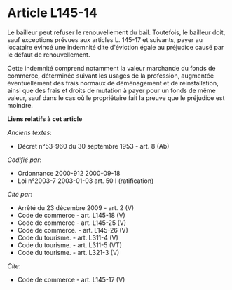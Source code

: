 # Article L145-14

Le bailleur peut refuser le renouvellement du bail. Toutefois, le bailleur doit, sauf exceptions prévues aux articles L.
145-17 et suivants, payer au locataire évincé une indemnité dite d'éviction égale au préjudice causé par le défaut de
renouvellement. 

Cette indemnité comprend notamment la valeur marchande du fonds de commerce, déterminée suivant les usages de la profession,
augmentée éventuellement des frais normaux de déménagement et de réinstallation, ainsi que des frais et droits de mutation à
payer pour un fonds de même valeur, sauf dans le cas où le propriétaire fait la preuve que le préjudice est moindre.

**Liens relatifs à cet article**

_Anciens textes_:

  - Décret n°53-960 du 30 septembre 1953 - art. 8 (Ab)

_Codifié par_:

  - Ordonnance 2000-912 2000-09-18
  - Loi n°2003-7 2003-01-03 art. 50 I (ratification)

_Cité par_:

  - Arrêté du 23 décembre 2009 - art. 2 (V)
  - Code de commerce - art. L145-18 (V)
  - Code de commerce - art. L145-25 (V)
  - Code de commerce. - art. L145-26 (V)
  - Code du tourisme. - art. L311-4 (V)
  - Code du tourisme. - art. L311-5 (VT)
  - Code du tourisme. - art. L321-3 (V)

_Cite_:

  - Code de commerce - art. L145-17 (V)
